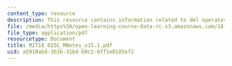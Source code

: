 ```yaml
---
content_type: resource
description: This resource contains information related to del operator.
file: /media/https%3A/open-learning-course-data-rc.s3.amazonaws.com/18-02sc-multivariable-calculus-fall-2010/a5910abd3b1b31bdb0c26ff1e0185ef2_MIT18_02SC_MNotes_v15.1.pdf
file_type: application/pdf
resourcetype: Document
title: MIT18_02SC_MNotes_v15.1.pdf
uid: a5910abd-3b1b-31bd-b0c2-6ff1e0185ef2
---
```

